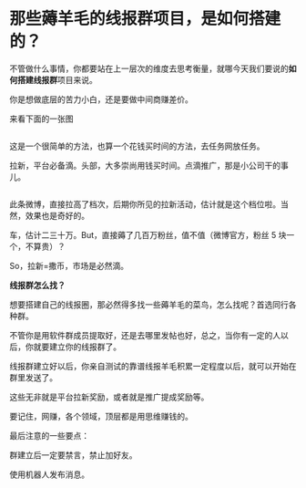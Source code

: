 # 那些薅羊毛的线报群项目，是如何搭建的？

 

不管做什么事情，你都要站在上一层次的维度去思考衡量，就哪今天我们要说的**如何搭建线报群**项目来说。

你是想做底层的苦力小白，还是要做中间商赚差价。

来看下面的一张图

<figure class="wp-block-image">

<img src="http://www.zhangliguo.com/wp-content/uploads/2019/01/QQ截图20190117010224.png" alt="" class="wp-image-716" /> </figure> 

这是一个很简单的方法，也算一个花钱买时间的方法，去任务网放任务。

拉新，平台必备滴。头部，大多崇尚用钱买时间。点滴推广，那是小公司干的事儿。

<figure class="wp-block-image">

<img src="http://www.zhangliguo.com/wp-content/uploads/2019/01/QQ截图20190117011022.png" alt="" class="wp-image-717" /> </figure> 

此条微博，直接拉高了档次，后期你所见的拉新活动，估计就是这个档位啦。当然，效果也是奇好的。

  
车，估计二三十万。But，直接薅了几百万粉丝，值不值（微博官方，粉丝 5 块一个，不算贵）？

  
So，拉新=撒币，市场是必然滴。

  
 **线报群怎么找？**

  
想要搭建自己的线报圈，那必然得多找一些薅羊毛的菜鸟，怎么找呢？首选同行各种群。

不管你是用软件群成员提取好，还是去哪里发帖也好，总之，当你有一定的人以后，你就要建立你的线报群了。

线报群建立好以后，你亲自测试的靠谱线报羊毛积累一定程度以后，就可以开始在群里发送了。

这些无非就是平台拉新奖励，或者就是推广提成奖励等。

<p class="has-text-color has-vivid-red-color">
  要记住，网赚，各个领域，顶层都是用思维赚钱的。
</p>

最后注意的一些要点：

<p class="has-text-color has-vivid-red-color">
  群建立后一定要禁言，禁止加好友。
</p>

<p class="has-text-color has-vivid-red-color">
  使用机器人发布消息。
</p>
